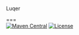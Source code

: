 Luqer

===
<br>
[![Maven Central](https://maven-badges.herokuapp.com/maven-central/com.github.bingoohuang/eql/badge.svg?style=flat-square)](https://maven-badges.herokuapp.com/maven-central/com.github.bingoohuang/eql/)
[![License](http://img.shields.io/:license-apache-brightgreen.svg)](http://www.apache.org/licenses/LICENSE-2.0.html)
<br>

